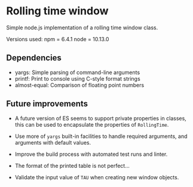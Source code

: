 # Rolling time window

Simple node.js implementation of a rolling time window class.

Versions used:
npm = 6.4.1
node = 10.13.0

## Dependencies

- yargs: Simple parsing of command-line arguments
- printf: Print to console using C-style format strings
- almost-equal: Comparison of floating point numbers

## Future improvements

- A future version of ES seems to support private properties in classes, this
  can be used to encapsulate the properties of `RollingTime`.

- Use more of `yargs` built-in facilities to handle required arguments, and
  arguments with default values.

- Improve the build process with automated test runs and linter.

- The format of the printed table is not perfect...

- Validate the input value of `TAU` when creating new window objects.
